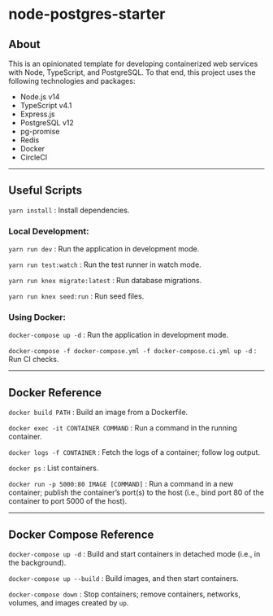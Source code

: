 # node-postgres-starter

## About

This is an opinionated template for developing containerized web services with Node, TypeScript, and PostgreSQL. To that end, this project uses the following technologies and packages:

-   Node.js v14
-   TypeScript v4.1
-   Express.js
-   PostgreSQL v12
-   pg-promise
-   Redis
-   Docker
-   CircleCI

---

## Useful Scripts

`yarn install` : Install dependencies.

### Local Development:

`yarn run dev` : Run the application in development mode.

`yarn run test:watch` : Run the test runner in watch mode.

`yarn run knex migrate:latest` : Run database migrations.

`yarn run knex seed:run` : Run seed files.

### Using Docker:

`docker-compose up -d` : Run the application in development mode.

`docker-compose -f docker-compose.yml -f docker-compose.ci.yml up -d` : Run CI checks.

---

## Docker Reference

`docker build PATH` : Build an image from a Dockerfile.

`docker exec -it CONTAINER COMMAND` : Run a command in the running container.

`docker logs -f CONTAINER` : Fetch the logs of a container; follow log output.

`docker ps` : List containers.

`docker run -p 5000:80 IMAGE [COMMAND]` : Run a command in a new container; publish the container’s port(s) to the host (i.e., bind port 80 of
the container to port 5000 of the host).

---

## Docker Compose Reference

`docker-compose up -d` : Build and start containers in detached mode (i.e., in the background).

`docker-compose up --build` : Build images, and then start containers.

`docker-compose down` : Stop containers; remove containers, networks, volumes, and images created by `up`.

